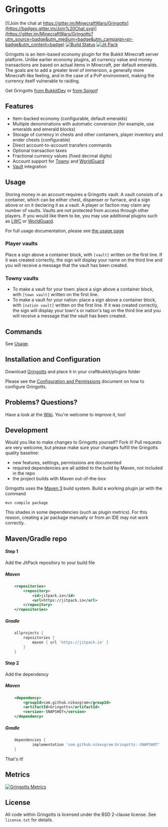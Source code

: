 Gringotts
=========

[![Join the chat at https://gitter.im/MinecraftWars/Gringotts](https://badges.gitter.im/Join%20Chat.svg)](https://gitter.im/MinecraftWars/Gringotts?utm_source=badge&utm_medium=badge&utm_campaign=pr-badge&utm_content=badge)
[![Build Status](https://travis-ci.org/nikosgram/Gringotts.svg?branch=master)](https://travis-ci.org/nikosgram/Gringotts)
[![Jit Pack](https://jitpack.io/v/nikosgram/Gringotts.svg)](https://jitpack.io/#nikosgram/Gringotts)

Gringotts is an item-based economy plugin for the Bukkit Minecraft server platform. Unlike earlier economy plugins, all currency value and money transactions are based on actual items in Minecraft, per default emeralds. The goals are to add a greater level of immersion, a generally more Minecraft-like feeling, and in the case of a PvP environment, making the currency itself vulnerable to raiding.


Get Gringotts 
[from BukkitDev](https://dev.bukkit.org/projects/gringotts)
or
[from Spigot](https://www.spigotmc.org/resources/gringotts.42071/)!

Features
--------
* Item-backed economy (configurable, default emeralds)
* Multiple denominations with automatic conversion (for example, use emeralds and emerald blocks)
* Storage of currency in chests and other containers, player inventory and ender chests (configurable)
* Direct account-to-account transfers commands
* Optional transaction taxes
* Fractional currency values (fixed decimal digits)
* Account support for [Towny](http://dev.bukkit.org/server-mods/towny-advanced/) and [WorldGuard](http://dev.bukkit.org/server-mods/worldguard/)
* [Vault](http://dev.bukkit.org/server-mods/vault/) integration

Usage
-----
Storing money in an account requires a Gringotts vault. A vault consists of a container, which can be either chest, dispenser or furnace, and a sign above or on it declaring it as a vault. A player or faction may claim any number of vaults. Vaults are not protected from access through other players. If you would like them to be, you may use additional plugins such as [LWC](http://dev.bukkit.org/server-mods/lwc/) or [WorldGuard](http://dev.bukkit.org/server-mods/worldguard/).

For full usage documentation, please see [the usage page](https://github.com/nikosgram/Gringotts/blob/master/doc/usage.md)

### Player vaults ###

Place a sign above a container block, with `[vault]` written on the first line. If it was created correctly, the sign will display your name on the third line and you will receive a message that the vault has been created.

### Towny vaults ###

* To make a vault for your town: place a sign above a container block, with `[town vault]` written on the first line. 
* To make a vault for your nation: place a sign above a container block, with `[nation vault]` written on the first line. 
If it was created correctly, the sign will display your town's or nation's tag on the third line and you will receive a message that the vault has been created.

Commands
--------
See [Usage](https://nikosgram.github.io/Gringotts/docs/usage#commands).

Installation and Configuration
------------------------------
Download [Gringotts](http://dev.bukkit.org/server-mods/gringotts/files/) and place it in your craftbukkit/plugins folder

Please see the [Configuration and Permissions](https://nikosgram.github.io/Gringotts/docs/configuration.md) document on how to configure Gringotts.

Problems? Questions?
--------------------
Have a look at the [Wiki](https://github.com/nikosgram/Gringotts/wiki). You're welcome to improve it, too!

Development
-----------
Would you like to make changes to Gringotts yourself? Fork it!
Pull requests are very welcome, but please make sure your changes fulfill the Gringotts quality baseline:

* new features, settings, permissions are documented
* required dependencies are all added to the build by Maven, not included in the repo
* the project builds with Maven out-of-the-box

Gringotts uses the [Maven 3](http://maven.apache.org/) build system. Build a working plugin jar with the command

    mvn compile package
    
This shades in some dependencies (such as plugin metrics). For this reason, creating a jar package manually or from an IDE may not work correctly.


Maven/Gradle repo
-----------

#### Step 1
Add the JitPack repository to your build file

##### Maven
```xml
	<repositories>
		<repository>
		    <id>jitpack.io</id>
		    <url>https://jitpack.io</url>
		</repository>
	</repositories>
```

##### Gradle
```groovy
	allprojects {
		repositories {
			maven { url 'https://jitpack.io' }
		}
	}
```

#### Step 2
Add the dependency

##### Maven
```xml
	<dependency>
	    <groupId>com.github.nikosgram</groupId>
	    <artifactId>Gringotts</artifactId>
	    <version>-SNAPSHOT</version>
	</dependency>
```

##### Gradle
```groovy
	dependencies {
	        implementation 'com.github.nikosgram:Gringotts:-SNAPSHOT'
	}
```

That's it!

Metrics
-------
[![Gringotts Metrics](https://bstats.org/signatures/bukkit/Gringotts.svg)](https://bstats.org/plugin/bukkit/Gringotts/4998)

License
-------
All code within Gringotts is licensed under the BSD 2-clause license. See `license.txt` for details.
